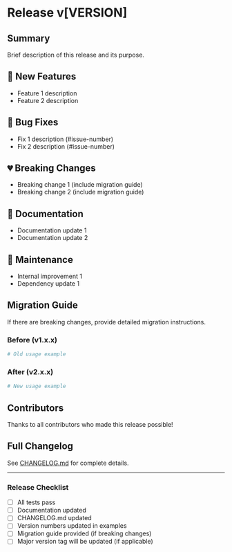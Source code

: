 # Release v[VERSION]

## Summary
Brief description of this release and its purpose.

## 🚀 New Features
- Feature 1 description
- Feature 2 description

## 🐛 Bug Fixes
- Fix 1 description (#issue-number)
- Fix 2 description (#issue-number)

## 💔 Breaking Changes
- Breaking change 1 (include migration guide)
- Breaking change 2 (include migration guide)

## 📝 Documentation
- Documentation update 1
- Documentation update 2

## 🔧 Maintenance
- Internal improvement 1
- Dependency update 1

## Migration Guide
If there are breaking changes, provide detailed migration instructions.

### Before (v1.x.x)
```yaml
# Old usage example
```

### After (v2.x.x)
```yaml
# New usage example
```

## Contributors
Thanks to all contributors who made this release possible!

## Full Changelog
See [CHANGELOG.md](./CHANGELOG.md) for complete details.

---

### Release Checklist
- [ ] All tests pass
- [ ] Documentation updated
- [ ] CHANGELOG.md updated
- [ ] Version numbers updated in examples
- [ ] Migration guide provided (if breaking changes)
- [ ] Major version tag will be updated (if applicable)